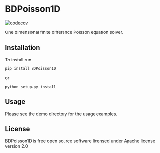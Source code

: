 # BDPoisson1D

[![codecov](https://codecov.io/gh/bond-anton/BDPoisson1D/branch/master/graph/badge.svg)](https://codecov.io/gh/bond-anton/BDPoisson1D)

One dimensional finite difference Poisson equation solver.

## Installation

To install run
```shell
pip install BDPoisson1D
```
or
```shell
python setup.py install
```
## Usage

Please see the demo directory for the usage examples.

## License

BDPoisson1D is free open source software licensed under Apache license version 2.0
